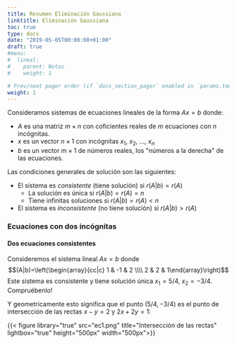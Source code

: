 ```yaml
---
title: Resumen Eliminación Gaussiana
linktitle: Eliminación Gaussiana
toc: true
type: docs
date: "2019-05-05T00:00:00+01:00"
draft: true
#menu:
#  lineal:
#    parent: Notas
#    weight: 1

# Prev/next pager order (if `docs_section_pager` enabled in `params.toml`)
weight: 1
---
```


Consideramos sistemas de ecuaciones lineales de la forma $Ax=b$ donde:
  - $A$ es una matriz $m\times n$ con coficientes reales de $m$ ecuaciones con $n$ incógnitas.
  - $x$ es un vector $n\times 1$ con incógnitas $x_1$, $x_2$, $\dots$, $x_n$
  - $b$ es un vector $m \times 1$ de números reales, los "números a la derecha" de las ecuaciones.
  
Las condiciones generales de solución son las siguientes:
  - El sistema es *consistente* (tiene solución) si $r(A|b)=r(A)$
      - La solución es única si $r(A|b)=r(A)=n$
      - Tiene infinitas soluciones si $r(A|b)=r(A)<n$
  - El sistema es *inconsistente* (no tiene solución) si $r(A|b)>r(A)$
  
### Ecuaciones con dos incógnitas

#### Dos ecuaciones consistentes

Consideremos el sistema lineal $Ax=b$ donde $$(A|b)=\left(\begin{array}{cc|c} 1 & -1 & 2 \\\\ 2 & 2 & 1\end{array}\right)$$ Este sistema es consistente y tiene solución única $x_1=5/4$, $x_2=-3/4$. Compruébenlo!

Y geometricamente esto significa que el punto $(5/4,-3/4)$ es el punto de intersección de las rectas $x-y=2$ y $2x+2y=1$:

{{< figure library="true" src="ec1.png" title="Intersección de las rectas" lightbox="true" height="500px" width="500px">}}
